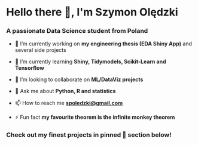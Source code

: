 <h1>Hello there 👋, I'm Szymon Olędzki</h1>
<h3>A passionate Data Science student from Poland</h3>

- 🔭 I’m currently working on **my engineering thesis (EDA Shiny App)** and several side projects

- 🌱 I’m currently learning **Shiny, Tidymodels, Scikit-Learn and Tensorflow**

- 👯 I’m looking to collaborate on **ML/DataViz projects**

- 💬 Ask me about **Python, R and statistics**

- 📫 How to reach me **spoledzki@gmail.com**

- ⚡ Fun fact **my favourite theorem is the infinite monkey theorem**

<h3>Check out my finest projects in pinned 📌 section below!</h3>
